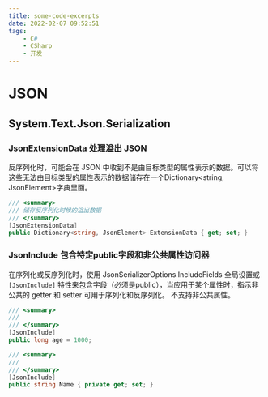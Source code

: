 ```yaml
---
title: some-code-excerpts
date: 2022-02-07 09:52:51
tags:
    - C#
    - CSharp
    - 开发
---
```


# JSON

## System.Text.Json.Serialization

### JsonExtensionData 处理溢出 JSON

反序列化时，可能会在 JSON 中收到不是由目标类型的属性表示的数据。可以将这些无法由目标类型的属性表示的数据储存在一个Dictionary<string, JsonElement>字典里面。

```csharp
/// <summary>
/// 储存反序列化时候的溢出数据
/// </summary>
[JsonExtensionData]
public Dictionary<string, JsonElement> ExtensionData { get; set; }
```

### JsonInclude 包含特定public字段和非公共属性访问器

在序列化或反序列化时，使用 JsonSerializerOptions.IncludeFields 全局设置或 `[JsonInclude]` 特性来包含字段（必须是public），当应用于某个属性时，指示非公共的 getter 和 setter 可用于序列化和反序列化。 不支持非公共属性。

```csharp
/// <summary>
/// 
/// </summary>
[JsonInclude]
public long age = 1000;

/// <summary>
/// 
/// </summary>
[JsonInclude]
public string Name { private get; set; } 
```